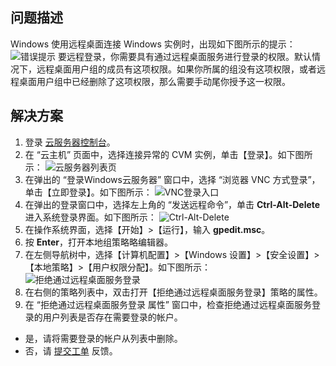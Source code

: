 ## 问题描述

Windows 使用远程桌面连接 Windows 实例时，出现如下图所示的提示：
![错误提示](https://main.qcloudimg.com/raw/52a79c81015d7e6b2f5299f98474348d.png)
要远程登录，你需要具有通过远程桌面服务进行登录的权限。默认情况下，远程桌面用户组的成员有这项权限。如果你所属的组没有这项权限，或者远程桌面用户组中已经删除了这项权限，那么需要手动尾你授予这一权限。

## 解决方案

1. 登录 [云服务器控制台](https://console.cloud.tencent.com/cvm/index)。
2. 在 “云主机” 页面中，选择连接异常的 CVM 实例，单击【登录】。如下图所示：
![云服务器列表页](https://main.qcloudimg.com/raw/56596196a93181ac4c9467abe19c383a.png)
3. 在弹出的 “登录Windows云服务器” 窗口中，选择 “浏览器 VNC 方式登录”，单击【立即登录】。如下图所示：
![VNC登录入口](https://main.qcloudimg.com/raw/80b613a90328bb34a006d5988dcff18b.png)
4. 在弹出的登录窗口中，选择左上角的 “发送远程命令”，单击 **Ctrl-Alt-Delete** 进入系统登录界面。如下图所示：
![Ctrl-Alt-Delete](https://main.qcloudimg.com/raw/27daf8cc33746b195c74dfb5066addee.png)
5. 在操作系统界面，选择【开始】>【运行】，输入 **gpedit.msc**。
6. 按 **Enter**，打开本地组策略略编辑器。
7. 在左侧导航树中，选择【计算机配置】>【Windows 设置】>【安全设置】>【本地策略】>【用户权限分配】。如下图所示：
![拒绝通过远程桌面服务登录](	https://main.qcloudimg.com/raw/55937ed371582903a7235b56aa0a38f1.png)
5. 在右侧的策略列表中，双击打开【拒绝通过远程桌面服务登录】策略的属性。
6. 在 “拒绝通过远程桌面服务登录 属性” 窗口中，检查拒绝通过远程桌面服务登录的用户列表是否存在需要登录的帐户。
 - 是，请将需要登录的帐户从列表中删除。
 - 否，请 [提交工单](https://console.cloud.tencent.com/workorder/category?level1_id=6&level2_id=7&source=0&data_title=%E4%BA%91%E6%9C%8D%E5%8A%A1%E5%99%A8CVM&level3_id=142&radio_title=%E4%BA%91%E6%9C%8D%E5%8A%A1%E5%99%A8%E7%99%BB%E5%BD%95%E4%B8%8D%E4%B8%8A&queue=15&scene_code=12686&step=2) 反馈。

